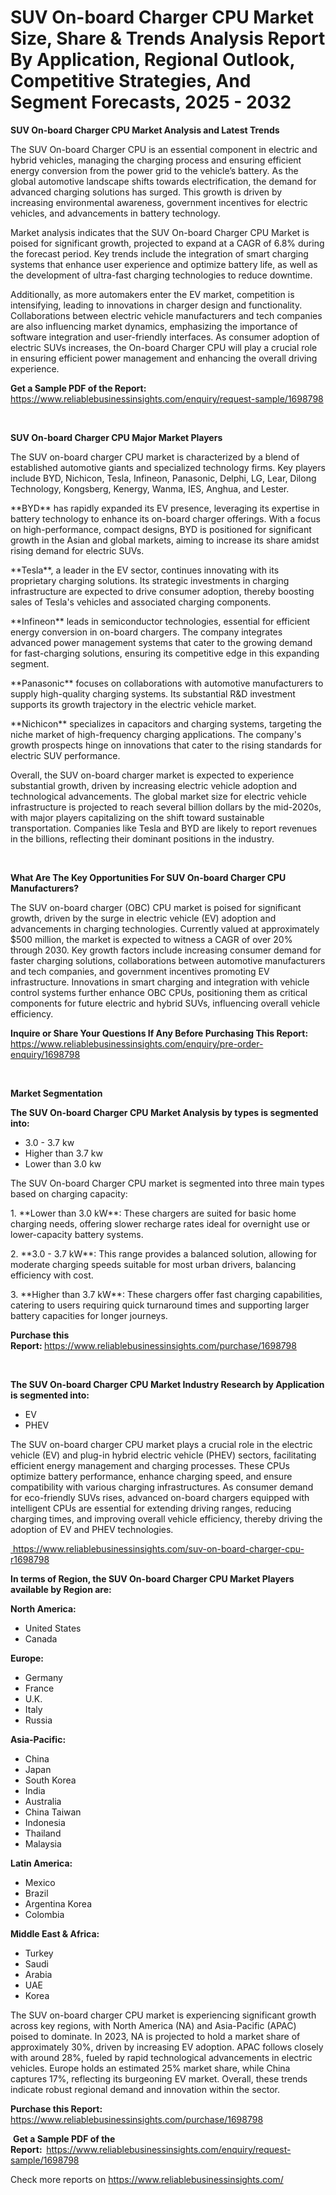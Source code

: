 <p><h1>SUV On-board Charger CPU Market Size, Share & Trends Analysis Report By Application, Regional Outlook, Competitive Strategies, And Segment Forecasts, 2025 - 2032</h1></p><p><strong>SUV On-board Charger CPU Market Analysis and Latest Trends</strong></p>
<p><p>The SUV On-board Charger CPU is an essential component in electric and hybrid vehicles, managing the charging process and ensuring efficient energy conversion from the power grid to the vehicle’s battery. As the global automotive landscape shifts towards electrification, the demand for advanced charging solutions has surged. This growth is driven by increasing environmental awareness, government incentives for electric vehicles, and advancements in battery technology.</p><p>Market analysis indicates that the SUV On-board Charger CPU Market is poised for significant growth, projected to expand at a CAGR of 6.8% during the forecast period. Key trends include the integration of smart charging systems that enhance user experience and optimize battery life, as well as the development of ultra-fast charging technologies to reduce downtime.</p><p>Additionally, as more automakers enter the EV market, competition is intensifying, leading to innovations in charger design and functionality. Collaborations between electric vehicle manufacturers and tech companies are also influencing market dynamics, emphasizing the importance of software integration and user-friendly interfaces. As consumer adoption of electric SUVs increases, the On-board Charger CPU will play a crucial role in ensuring efficient power management and enhancing the overall driving experience.</p></p>
<p><strong>Get a Sample PDF of the Report:&nbsp;</strong> <a href="https://www.reliablebusinessinsights.com/enquiry/request-sample/1698798?utm_campaign=2655&utm_medium=2&utm_source=Github&utm_content=ia&utm_term=27032025&utm_id=suv-on-board-charger-cpu">https://www.reliablebusinessinsights.com/enquiry/request-sample/1698798</a></p>
<p>&nbsp;</p>
<p><strong>SUV On-board Charger CPU Major Market Players</strong></p>
<p><p>The SUV on-board charger CPU market is characterized by a blend of established automotive giants and specialized technology firms. Key players include BYD, Nichicon, Tesla, Infineon, Panasonic, Delphi, LG, Lear, Dilong Technology, Kongsberg, Kenergy, Wanma, IES, Anghua, and Lester.</p><p>**BYD** has rapidly expanded its EV presence, leveraging its expertise in battery technology to enhance its on-board charger offerings. With a focus on high-performance, compact designs, BYD is positioned for significant growth in the Asian and global markets, aiming to increase its share amidst rising demand for electric SUVs.</p><p>**Tesla**, a leader in the EV sector, continues innovating with its proprietary charging solutions. Its strategic investments in charging infrastructure are expected to drive consumer adoption, thereby boosting sales of Tesla's vehicles and associated charging components.</p><p>**Infineon** leads in semiconductor technologies, essential for efficient energy conversion in on-board chargers. The company integrates advanced power management systems that cater to the growing demand for fast-charging solutions, ensuring its competitive edge in this expanding segment.</p><p>**Panasonic** focuses on collaborations with automotive manufacturers to supply high-quality charging systems. Its substantial R&D investment supports its growth trajectory in the electric vehicle market.</p><p>**Nichicon** specializes in capacitors and charging systems, targeting the niche market of high-frequency charging applications. The company's growth prospects hinge on innovations that cater to the rising standards for electric SUV performance.</p><p>Overall, the SUV on-board charger market is expected to experience substantial growth, driven by increasing electric vehicle adoption and technological advancements. The global market size for electric vehicle infrastructure is projected to reach several billion dollars by the mid-2020s, with major players capitalizing on the shift toward sustainable transportation. Companies like Tesla and BYD are likely to report revenues in the billions, reflecting their dominant positions in the industry.</p></p>
<p>&nbsp;</p>
<p><strong>What Are The Key Opportunities For SUV On-board Charger CPU Manufacturers?</strong></p>
<p><p>The SUV on-board charger (OBC) CPU market is poised for significant growth, driven by the surge in electric vehicle (EV) adoption and advancements in charging technologies. Currently valued at approximately $500 million, the market is expected to witness a CAGR of over 20% through 2030. Key growth factors include increasing consumer demand for faster charging solutions, collaborations between automotive manufacturers and tech companies, and government incentives promoting EV infrastructure. Innovations in smart charging and integration with vehicle control systems further enhance OBC CPUs, positioning them as critical components for future electric and hybrid SUVs, influencing overall vehicle efficiency.</p></p>
<p><strong>Inquire or Share Your Questions If Any Before Purchasing This Report:</strong> <a href="https://www.reliablebusinessinsights.com/enquiry/pre-order-enquiry/1698798?utm_campaign=2655&utm_medium=2&utm_source=Github&utm_content=ia&utm_term=27032025&utm_id=suv-on-board-charger-cpu">https://www.reliablebusinessinsights.com/enquiry/pre-order-enquiry/1698798</a></p>
<p>&nbsp;</p>
<p><strong>Market Segmentation</strong></p>
<p><strong>The SUV On-board Charger CPU Market Analysis by types is segmented into:</strong></p>
<p><ul><li>3.0 - 3.7 kw</li><li>Higher than 3.7 kw</li><li>Lower than 3.0 kw</li></ul></p>
<p><p>The SUV On-board Charger CPU market is segmented into three main types based on charging capacity: </p><p>1. **Lower than 3.0 kW**: These chargers are suited for basic home charging needs, offering slower recharge rates ideal for overnight use or lower-capacity battery systems.</p><p>2. **3.0 - 3.7 kW**: This range provides a balanced solution, allowing for moderate charging speeds suitable for most urban drivers, balancing efficiency with cost.</p><p>3. **Higher than 3.7 kW**: These chargers offer fast charging capabilities, catering to users requiring quick turnaround times and supporting larger battery capacities for longer journeys.</p></p>
<p><strong>Purchase this Report:&nbsp;</strong><a href="https://www.reliablebusinessinsights.com/purchase/1698798?utm_campaign=2655&utm_medium=2&utm_source=Github&utm_content=ia&utm_term=27032025&utm_id=suv-on-board-charger-cpu">https://www.reliablebusinessinsights.com/purchase/1698798</a></p>
<p>&nbsp;</p>
<p><strong>The SUV On-board Charger CPU Market Industry Research by Application is segmented into:</strong></p>
<p><ul><li>EV</li><li>PHEV</li></ul></p>
<p><p>The SUV on-board charger CPU market plays a crucial role in the electric vehicle (EV) and plug-in hybrid electric vehicle (PHEV) sectors, facilitating efficient energy management and charging processes. These CPUs optimize battery performance, enhance charging speed, and ensure compatibility with various charging infrastructures. As consumer demand for eco-friendly SUVs rises, advanced on-board chargers equipped with intelligent CPUs are essential for extending driving ranges, reducing charging times, and improving overall vehicle efficiency, thereby driving the adoption of EV and PHEV technologies.</p></p>
<p><a href="https://www.reliablebusinessinsights.com/suv-on-board-charger-cpu-r1698798?utm_campaign=2655&utm_medium=2&utm_source=Github&utm_content=ia&utm_term=27032025&utm_id=suv-on-board-charger-cpu">&nbsp;https://www.reliablebusinessinsights.com/suv-on-board-charger-cpu-r1698798</a></p>
<p><strong>In terms of Region, the SUV On-board Charger CPU Market Players available by Region are:</strong></p>
<p>
    <p> <strong> North America: </strong>
        <ul>
            <li>United States</li>
            <li>Canada</li>
        </ul>
        </p> 
    <p> <strong> Europe: </strong>
        <ul>
            <li>Germany</li>
            <li>France</li>
            <li>U.K.</li>
            <li>Italy</li>
            <li>Russia</li>
        </ul>
        </p> 
    <p> <strong> Asia-Pacific: </strong>
        <ul>
            <li>China</li>
            <li>Japan</li>
            <li>South Korea</li>
            <li>India</li>
            <li>Australia</li>
            <li>China Taiwan</li>
            <li>Indonesia</li>
            <li>Thailand</li>
            <li>Malaysia</li>
        </ul>
        </p> 
    <p> <strong> Latin America: </strong>
        <ul>
            <li>Mexico</li>
            <li>Brazil</li>
            <li>Argentina Korea</li>
            <li>Colombia</li>
        </ul>
        </p> 
    <p> <strong> Middle East & Africa: </strong>
        <ul>
            <li>Turkey</li>
            <li>Saudi</li>
            <li>Arabia</li>
            <li>UAE</li>
            <li>Korea</li>
        </ul>
    </p>
    </p>
<p><p>The SUV on-board charger CPU market is experiencing significant growth across key regions, with North America (NA) and Asia-Pacific (APAC) poised to dominate. In 2023, NA is projected to hold a market share of approximately 30%, driven by increasing EV adoption. APAC follows closely with around 28%, fueled by rapid technological advancements in electric vehicles. Europe holds an estimated 25% market share, while China captures 17%, reflecting its burgeoning EV market. Overall, these trends indicate robust regional demand and innovation within the sector.</p></p>
<p><strong>Purchase this Report: </strong><a href="https://www.reliablebusinessinsights.com/purchase/1698798?utm_campaign=2655&utm_medium=2&utm_source=Github&utm_content=ia&utm_term=27032025&utm_id=suv-on-board-charger-cpu">https://www.reliablebusinessinsights.com/purchase/1698798</a></p>
<p>&nbsp;<strong>Get a Sample PDF of the Report:&nbsp;&nbsp;</strong><a href="https://www.reliablebusinessinsights.com/enquiry/request-sample/1698798?utm_campaign=2655&utm_medium=2&utm_source=Github&utm_content=ia&utm_term=27032025&utm_id=suv-on-board-charger-cpu">https://www.reliablebusinessinsights.com/enquiry/request-sample/1698798</a></p>
<p><strong></strong></p>
<p>Check more reports on <a href="https://www.reliablebusinessinsights.com/?utm_campaign=2655&utm_medium=2&utm_source=Github&utm_content=ia&utm_term=27032025&utm_id=suv-on-board-charger-cpu">https://www.reliablebusinessinsights.com/</a></p>